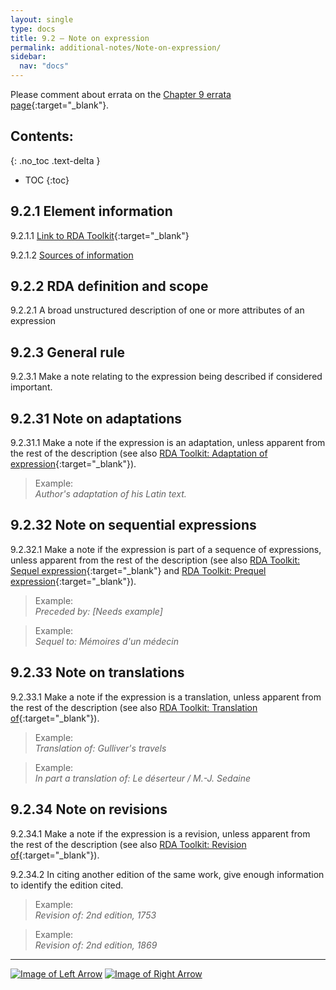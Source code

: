 ```yaml
---
layout: single
type: docs
title: 9.2 — Note on expression
permalink: additional-notes/Note-on-expression/
sidebar:
  nav: "docs"
---
```


Please comment about errata on the [Chapter 9 errata page](https://docs.google.com/document/d/1O-4HOsrSwNPkw28P9J9SWmJv0cwGZ0DGGSfXrEWaaO0/edit#bookmark=id.y5wzy7bctdi9){:target="_blank"}.

## Contents:
{: .no_toc .text-delta }

- TOC
{:toc}

## 9.2.1 Element information

<a name="9.2.1.1">9.2.1.1</a> [Link to RDA Toolkit](https://beta.rdatoolkit.org/Content/Index?externalId=en-US_ala-9bcdee0a-0051-3aff-bb30-fdce5aa37216){:target="_blank"}

<a name="9.2.1.2">9.2.1.2</a> [Sources of information](/DCRMR/additional-notes/#9011-sources-of-information)

## 9.2.2 RDA definition and scope

<a name="9.2.2.1">9.2.2.1</a> A broad unstructured description of one or more attributes of an expression 

## 9.2.3 General rule

<a name="9.2.3.1">9.2.3.1</a> Make a note relating to the expression being described if considered important.

## 9.2.31 Note on adaptations

<a name="9.2.31.1">9.2.31.1</a> Make a note if the expression is an adaptation, unless apparent from the rest of the description (see also [RDA Toolkit: Adaptation of expression](https://beta.rdatoolkit.org/Content/Index?externalId=en-US_ala-ad1fcd50-7a30-338a-83cf-a9e27843e99a){:target="_blank"}).

>Example:  
><CITE>Author's adaptation of his Latin text.</CITE>

## 9.2.32 Note on sequential expressions

<a name="9.2.32.1">9.2.32.1</a> Make a note if the expression is part of a sequence of expressions, unless apparent from the rest of the description (see also [RDA Toolkit: Sequel expression](https://access.rdatoolkit.org/Content/Index?externalId=en-US_ala-b3e55e4e-76a1-3ec1-a838-80d787de3f18){:target="_blank"} and [RDA Toolkit: Prequel expression](https://access.rdatoolkit.org/Content/Index?externalId=en-US_ala-dd208429-32ca-3fab-963c-70ab3f54c987){:target="_blank"}).

>Example:  
><CITE>Preceded by: [Needs example]</CITE>

>Example:  
><CITE>Sequel to:  Mémoires d'un médecin</CITE>

## 9.2.33 Note on translations

<a name="9.2.33.1">9.2.33.1</a> Make a note if the expression is a translation, unless apparent from the rest of the description (see also [RDA Toolkit: Translation of](https://beta.rdatoolkit.org/Content/Index?externalId=en-US_ala-4fba5f0f-ee39-3849-9cd0-a4b432e3201b){:target="_blank"}).

>Example:  
><CITE>Translation of: Gulliver's travels</CITE>

>Example:  
><CITE>In part a translation of: Le déserteur / M.-J. Sedaine</CITE>

## 9.2.34 Note on revisions

<a name="9.2.34.1">9.2.34.1</a> Make a note if the expression is a revision, unless apparent from the rest of the description (see also [RDA Toolkit: Revision of](https://beta.rdatoolkit.org/Content/Index?externalId=en-US_ala-d06a170d-e9c7-33cf-831e-a391ea0a8efc){:target="_blank"}).  

<a name="9.2.34.2">9.2.34.2</a> In citing another edition of the same work, give enough information to identify the edition cited.

>Example:  
><CITE>Revision of: 2nd edition, 1753</CITE>

>Example:  
><CITE>Revision of: 2nd edition, 1869</CITE>

---

[![Image of Left Arrow](https://rbms-bsc.github.io/DCRMR/assets/pictures/navigation/Arrow_Left.png "9.123 — Year degree granted")](/DCRMR/additional-notes/Year-degree-granted/) [![Image of Right Arrow](https://rbms-bsc.github.io/DCRMR/assets/pictures/navigation/Arrow_Right.png "9.23 — Language of expression")](/DCRMR/additional-notes/Language-of-expression/)

